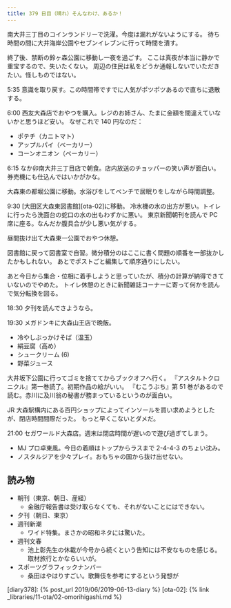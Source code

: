 ```yaml
---
title: 379 日目（晴れ）そんなわけ、あるか！
---
```


南大井三丁目のコインランドリーで洗濯。今度は漏れがないようにする。
待ち時間の間に大井海岸公園やセブンイレブンに行って時間を潰す。

終了後、禁断の鈴ヶ森公園に移動し一夜を過ごす。
ここは真夜が本当に静かで重宝するので、失いたくない。
周辺の住民は私をどうか通報しないでいただきたい。怪しものではない。

5:35 意識を取り戻す。この時間帯ですでに人気がポツポツあるので直ちに退散する。

6:00 西友大森店でおやつを購入。レジのお姉さん、たまに金額を間違えていないかと思うほど安い。
なぜこれで 140 円なのだ：

* ポテチ（カニトマト）
* アップルパイ（ベーカリー）
* コーンオニオン（ベーカリー）

6:15 なか卯南大井三丁目店で朝食。店内放送のチョッパーの笑い声が面白い。券売機にも仕込んではいかがかな。

大森東の都堀公園に移動。水浴びをしてベンチで居眠りをしながら時間調整。

9:30 [大田区大森東図書館][ota-02]に移動。
冷水機の水の出方が悪い。トイレに行ったら洗面台の蛇口の水の出もわずかに悪い。
東京新聞朝刊を読んで PC 席に座る。なんだか腹具合が少し悪い気がする。

昼間抜け出て大森東一公園でおやつ休憩。

図書館に戻って図書室で自習。微分積分のはここに書く問題の順番を一部抜かしたかもしれない。
あとでポストごと編集して順序通りにしたい。

あと今日から集合・位相に着手しようと思っていたが、積分の計算が納得できていないのでやめた。
トイレ休憩のときに新聞雑誌コーナーに寄って何かを読んで気分転換を図る。

18:30 夕刊を読んでさようなら。

19:30 メガドンキに大森山王店で晩飯。

* 冷やしぶっかけそば（温玉）
* 絹豆腐（高め）
* シュークリーム (6)
* 野菜ジュース

大井坂下公園に行ってゴミを捨ててからブックオフへ行く。
『アスタルトクロニクル』第一巻読了。初期作品の絵がいい。
『むこうぶち』第 51 巻があるので読む。赤川に及川翁の秘書が務まっているというのが面白い。

JR 大森駅構内にある百円ショップによってインソールを買い求めようとしたが、閉店時間間際だった。
もっと早くこないとダメだ。

21:00 セガワールド大森店。週末は閉店時間が遅いので遊び過ぎてしまう。

* MJ プロ卓東風。今日の着順はトップからラスまで 2-4-4-3 のちょい沈み。
* ノスタルジアを少々プレイ。おもちゃの国から抜け出せない。

## 読み物

* 朝刊（東京、朝日、産経）
  * 金融庁報告書は受け取らなくても、それがないことにはできない。
* 夕刊（朝日、東京）
* 週刊新潮
  * ワイド特集。まさかの昭和ネタには驚いた。
* 週刊文春
  * 池上彰先生の休載が今号から続くという告知には不安なものを感じる。取材旅行とかならいいが。
* スポーツグラフィックナンバー
  * 桑田はやはりすごい。歌舞伎を参考にするという発想が

[diary378]: {% post_url 2019/06/2019-06-13-diary %}
[ota-02]: {% link _libraries/11-ota/02-omorihigashi.md %}
